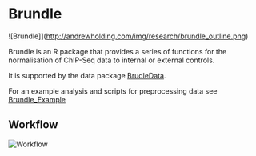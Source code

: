 # Brundle
![Brundle]](http://andrewholding.com/img/research/brundle_outline.png)

Brundle is an R package that provides a series of functions for the normalisation of ChIP-Seq data
to internal or external controls. 

It is supported by the data package [BrudleData](https://github.com/andrewholding/BrundleData).

For an example analysis and scripts for preprocessing data see [Brundle_Example](https://github.com/andrewholding/Brundle_Example)

## Workflow

![Workflow](https://cdn.rawgit.com/andrewholding/Brundle_Example/master/images/workflow.svg)
